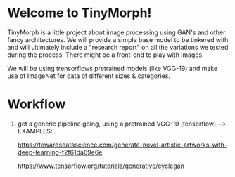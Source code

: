 # Welcome to TinyMorph! 

TinyMorph is a little project about image processing using GAN's
and other fancy architectures. We will provide a simple base model to be tinkered with
and will ultimately include a "research report" on all the variations we tested
during the process. There might be a front-end to play with images.

We will be using trensorflows pretrained models (like VGG-19) and make use
of ImageNet for data of different sizes & categories.

# Workflow

 1. get a generic pipeline going, using a pretrained VGG-19 (tensorflow)
    --> EXAMPLES: 
    
    https://towardsdatascience.com/generate-novel-artistic-artworks-with-deep-learning-f2f61da69e6e

    https://www.tensorflow.org/tutorials/generative/cyclegan

    
  
